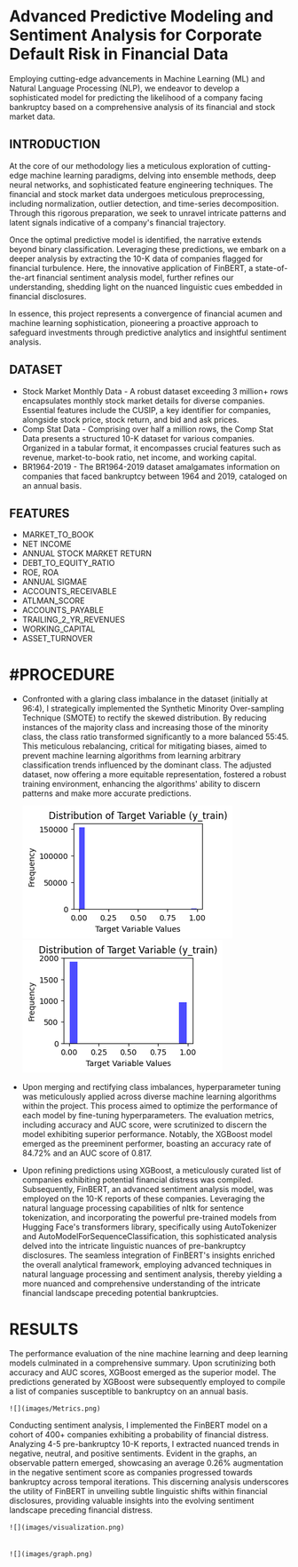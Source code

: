 #  Advanced Predictive Modeling and Sentiment Analysis for Corporate Default Risk in Financial Data
 
Employing cutting-edge advancements in Machine Learning (ML) and Natural Language Processing (NLP), we endeavor to develop a sophisticated model for predicting the likelihood of a company facing bankruptcy based on a comprehensive analysis of its financial and stock market data.


## INTRODUCTION

At the core of our methodology lies a meticulous exploration of cutting-edge machine learning paradigms, delving into ensemble methods, deep neural networks, and sophisticated feature engineering techniques. The financial and stock market data undergoes meticulous preprocessing, including normalization, outlier detection, and time-series decomposition. Through this rigorous preparation, we seek to unravel intricate patterns and latent signals indicative of a company's financial trajectory.

Once the optimal predictive model is identified, the narrative extends beyond binary classification. Leveraging these predictions, we embark on a deeper analysis by extracting the 10-K data of companies flagged for financial turbulence. Here, the innovative application of FinBERT, a state-of-the-art financial sentiment analysis model, further refines our understanding, shedding light on the nuanced linguistic cues embedded in financial disclosures.

In essence, this project represents a convergence of financial acumen and machine learning sophistication, pioneering a proactive approach to safeguard investments through predictive analytics and insightful sentiment analysis.


## DATASET 
 * Stock Market Monthly Data - A robust dataset exceeding 3 million+ rows encapsulates monthly stock market details for diverse companies. Essential features include the CUSIP, a key identifier for companies, alongside stock price, stock return, and bid and ask prices. 
 * Comp Stat Data - Comprising over half a million rows, the Comp Stat Data presents a structured 10-K dataset for various companies. Organized in a tabular format, it encompasses crucial features such as revenue, market-to-book ratio, net income, and working capital. 
 * BR1964-2019 - The BR1964-2019 dataset amalgamates information on companies that faced bankruptcy between 1964 and 2019, cataloged on an annual basis.

## FEATURES 
   - MARKET_TO_BOOK
   - NET INCOME 
   - ANNUAL STOCK MARKET RETURN 
   - DEBT_TO_EQUITY_RATIO
   - ROE, ROA
   - ANNUAL SIGMAE
   - ACCOUNTS_RECEIVABLE
   - ATLMAN_SCORE
   - ACCOUNTS_PAYABLE
   - TRAILING_2_YR_REVENUES
   - WORKING_CAPITAL
   - ASSET_TURNOVER

# #PROCEDURE

 * Confronted with a glaring class imbalance in the dataset (initially at 96:4), I strategically implemented the Synthetic Minority Over-sampling Technique (SMOTE) to rectify the skewed distribution. By reducing instances of the majority class and increasing those of the minority class, the class ratio transformed significantly to a more balanced 55:45. This meticulous rebalancing, critical for mitigating biases, aimed to prevent machine learning algorithms from learning arbitrary classification trends influenced by the dominant class. The adjusted dataset, now offering a more equitable representation, fostered a robust training environment, enhancing the algorithms' ability to discern patterns and make more accurate predictions.

    ![](images/before_smote.png)        ![](images/after_smote.png)
 
 * Upon merging and rectifying class imbalances, hyperparameter tuning was meticulously applied across diverse machine learning algorithms within the project. This process aimed to optimize the performance of each model by fine-tuning hyperparameters. The evaluation metrics, including accuracy and AUC score, were scrutinized to discern the model exhibiting superior performance. Notably, the XGBoost model emerged as the preeminent performer, boasting an accuracy rate of 84.72% and an AUC score of 0.817.

* Upon refining predictions using XGBoost, a meticulously curated list of companies exhibiting potential financial distress was compiled. Subsequently, FinBERT, an advanced sentiment analysis model, was employed on the 10-K reports of these companies. Leveraging the natural language processing capabilities of nltk for sentence tokenization, and incorporating the powerful pre-trained models from Hugging Face's transformers library, specifically using AutoTokenizer and AutoModelForSequenceClassification, this sophisticated analysis delved into the intricate linguistic nuances of pre-bankruptcy disclosures. The seamless integration of FinBERT's insights enriched the overall analytical framework, employing advanced techniques in natural language processing and sentiment analysis, thereby yielding a more nuanced and comprehensive understanding of the intricate financial landscape preceding potential bankruptcies.


# RESULTS

The performance evaluation of the nine machine learning and deep learning models culminated in a comprehensive summary. Upon scrutinizing both accuracy and AUC scores, XGBoost emerged as the superior model. The predictions generated by XGBoost were subsequently employed to compile a list of companies susceptible to bankruptcy on an annual basis. 

    ![](images/Metrics.png)


Conducting sentiment analysis, I implemented the FinBERT model on a cohort of 400+ companies exhibiting a probability of financial distress. Analyzing 4-5 pre-bankruptcy 10-K reports, I extracted nuanced trends in negative, neutral, and positive sentiments. Evident in the graphs, an observable pattern emerged, showcasing an average 0.26% augmentation in the negative sentiment score as companies progressed towards bankruptcy across temporal iterations. This discerning analysis underscores the utility of FinBERT in unveiling subtle linguistic shifts within financial disclosures, providing valuable insights into the evolving sentiment landscape preceding financial distress.

    ![](images/visualization.png)


    ![](images/graph.png)